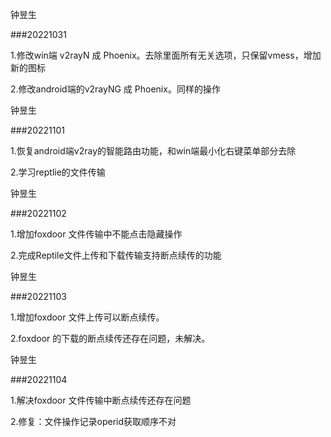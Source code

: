 钟昱生

###20221031

1.修改win端 v2rayN 成 Phoenix。去除里面所有无关选项，只保留vmess，增加新的图标

2.修改android端的v2rayNG 成 Phoenix。同样的操作

钟昱生

###20221101

1.恢复android端v2ray的智能路由功能，和win端最小化右键菜单部分去除

2.学习reptlie的文件传输

钟昱生

###20221102

1.增加foxdoor 文件传输中不能点击隐藏操作

2.完成Reptile文件上传和下载传输支持断点续传的功能

钟昱生

###20221103

1.增加foxdoor 文件上传可以断点续传。

2.foxdoor 的下载的断点续传还存在问题，未解决。

钟昱生

###20221104

1.解决foxdoor 文件传输中断点续传还存在问题

2.修复：文件操作记录operid获取顺序不对